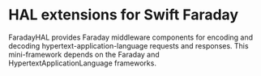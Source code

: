 # HAL extensions for Swift Faraday

FaradayHAL provides Faraday middleware components for encoding and decoding
hypertext-application-language requests and responses. This mini-framework
depends on the Faraday and HypertextApplicationLanguage frameworks.

